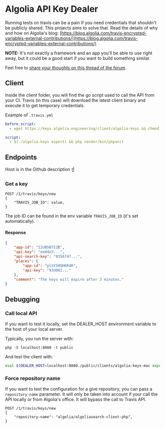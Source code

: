 # Algolia API Key Dealer

Running tests on travis can be a pain if you need credentials that shouldn't 
be publicly shared. This projects aims to solve that.
Read the details of why and how on Algolia's blog: 
[https://blog.algolia.com/travis-encrypted-variables-external-contributions/](https://blog.algolia.com/travis-encrypted-variables-external-contributions/)

**NOTE:** It's not exactly a framework and an app you'll be able to use right away,
but it could be a good start if you want to build something similar.

Feel free to [share your thoughts on this thread of the forum](https://discourse.algolia.com/t/dealing-with-encrypted-environment-variables-in-travis-for-algolia-credentials/5405).


## Client

Inside the client folder, you will find the go script used to call the API from your CI.
Travis (in this case) will download the latest client binary and execute it to get temporary credentials.

Example of `.travis.yml`
```yaml
before_script:
  - wget https://keys.algolia.engineering/client/algolia-keys && chmod +x algolia-keys

script:
  - $(./algolia-keys export) && php vendor/bin/phpunit
```


## Endpoints

Host is in the Github description ☝️

### Get a key

```
POST /1/travis/keys/new
{
    "TRAVIS_JOB_ID": value,
}
```

The job ID can be found in the env variable `TRAVIS_JOB_ID` (it's set automatically).

#### Response

```json
{
    "app-id": "I2UB5B7IZB",
    "api-key": "ee04e3...",
    "api-search-key": "0356747...",
    "places": {
        "app-id": "plSYS0QH6R4R",
        "api-key": "93d082..."
    },
    "comment": "The keys will expire after 3 minutes."
}
```

## Debugging

### Call local API

If you want to test it locally, set the DEALER_HOST environment variable to the host
of your local server.

Typically, you run the server with:

```
php -S localhost:8080 -t public
```
And test the client with:
```bash
eval $(DEALER_HOST=localhost:8080./public/clients/algolia-keys-mac export)
```

### Force repository name

If you want to test the configuration for a give repository, you can pass a `repository-name`
parameter. It will only be taken into account if your call the API locally
or from Algolia's office. It will bypass the call to Travis API.

```
POST /1/travis/keys/new
{
    "repository-name": "algolia/algoliasearch-client-php",
}
```
